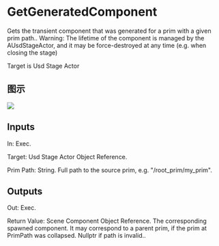 # GetGeneratedComponent

Gets the transient component that was generated for a prim with a given prim path.. Warning: The lifetime of the component is managed by the AUsdStageActor, and it may be force-destroyed at any time (e.g. when closing the stage)

Target is Usd Stage Actor

## 图示

![]($-20221218-21210264.png)

## Inputs

In: Exec.

Target: Usd Stage Actor Object Reference.

Prim Path: String. Full path to the source prim, e.g. "/root_prim/my_prim".  

## Outputs

Out: Exec.

Return Value: Scene Component Object Reference. The corresponding spawned component. It may correspond to a parent prim, if the prim at PrimPath was collapsed. Nullptr if path is invalid..


